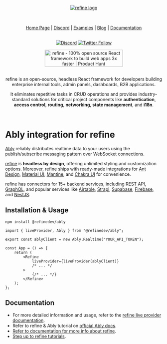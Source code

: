 <div align="center" style="margin: 30px;">
    <a href="https://refine.dev">
    <img alt="refine logo" src="https://refine.ams3.cdn.digitaloceanspaces.com/readme/refine-readme-banner.png">
    </a>
</div>

<br/>

<div align="center">
    <a href="https://refine.dev">Home Page</a> |
    <a href="https://discord.gg/refine">Discord</a> |
    <a href="https://refine.dev/examples/">Examples</a> | 
    <a href="https://refine.dev/blog/">Blog</a> | 
    <a href="https://refine.dev/docs/">Documentation</a>

<br/>   
<br/>

[![Discord](https://img.shields.io/discord/837692625737613362.svg?label=&logo=discord&logoColor=ffffff&color=7389D8&labelColor=6A7EC2)](https://discord.gg/refine)
[![Twitter Follow](https://img.shields.io/twitter/follow/refine_dev?style=social)](https://twitter.com/refine_dev)

<a href="https://www.producthunt.com/posts/refine-3?utm_source=badge-top-post-badge&utm_medium=badge&utm_souce=badge-refine&#0045;3" target="_blank"><img src="https://api.producthunt.com/widgets/embed-image/v1/top-post-badge.svg?post_id=362220&theme=light&period=daily" alt="refine - 100&#0037;&#0032;open&#0032;source&#0032;React&#0032;framework&#0032;to&#0032;build&#0032;web&#0032;apps&#0032;3x&#0032;faster | Product Hunt" style="width: 250px; height: 54px;" width="250" height="54" /></a>

</div>

<br/>

<div align="center">refine is an open-source, headless React framework for developers building enterprise internal tools, admin panels, dashboards, B2B applications.

<br/>

It eliminates repetitive tasks in CRUD operations and provides industry-standard solutions for critical project components like **authentication**, **access control**, **routing**, **networking**, **state management**, and **i18n**.

</div>

<br/>

# Ably integration for refine

[Ably](https://ably.com/) reliably distributes realtime data to your users using the publish/subscribe messaging pattern over WebSocket connections.

[refine](https://refine.dev/) is **headless by design**, offering unlimited styling and customization options. Moreover, refine ships with ready-made integrations for [Ant Design](https://ant.design/), [Material UI](https://mui.com/material-ui/getting-started/overview/), [Mantine](https://mantine.dev/), and [Chakra UI](https://chakra-ui.com/) for convenience.

refine has connectors for 15+ backend services, including REST API, [GraphQL](https://graphql.org/), and popular services like [Airtable](https://www.airtable.com/), [Strapi](https://strapi.io/), [Supabase](https://supabase.com/), [Firebase](https://firebase.google.com/), and [NestJS](https://nestjs.com/).

## Installation & Usage

```
npm install @refinedev/ably
```

```tsx
import { liveProvider, Ably } from "@refinedev/ably";

export const ablyClient = new Ably.Realtime("YOUR_API_TOKEN");

const App = () => {
    return (
        <Refine
            liveProvider={liveProvider(ablyClient)}
            /* ... */
        >
            {/* ... */}
        </Refine>
    );
};
```

## Documentation

-   For more detailed information and usage, refer to the [refine live provider documentation](https://refine.dev/docs/api-references/providers/live-provider/).
-   Refer to refine & Ably tutorial on [official Ably docs](https://ably.com/tutorials/react-admin-panel-with-ably-and-refine).
-   [Refer to documentation for more info about refine](https://refine.dev/docs/).
-   [Step up to refine tutorials](https://refine.dev/docs/tutorial/introduction/index/).
